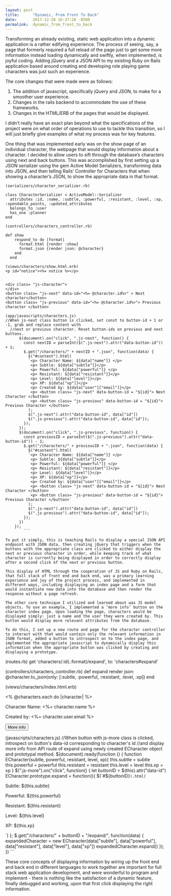 ```yaml
---
layout: post
title:      "Dynamic, From Front To Back"
date:       2017-12-28 16:37:20 -0500
permalink:  dynamic_from_front_to_back
---
```



Transforming an already existing, static web application into a dynamic application is a rather edifying experience. The process of seeing, say, a page that formerly required a full reload of the page just to get some more information instead loading dynamically and swiftly, when implemented, is joyful coding. Adding jQuery and a JSON API to my existing Ruby on Rails application based around creating and developing role playing game characters was just such an experience. 

The core changes that were made were as follows: 

1. The addition of javascript, specifically jQuery and JSON, to make for a smoother user experience. 
2. Changes in the rails backend to accommodate the use of these frameworks. 
3. Changes in the HTML/ERB of the pages that would be displayed. 

I didn’t really have an exact plan beyond what the specifications of the project were on what order of operations to use to tackle this transition, so I will just briefly give examples of what my process was for key features. 

One thing that was implemented early was on the show page of an individual character, the webpage that would display information about a character. I decided to allow users to sift through the database’s characters using next and back buttons. This was accomplished by first setting up a JSON serializer using the gem Active Model Serializers, transforming data into JSON, and then telling Rails’ Controller for Characters that when showing a character’s JSON, to show the appropriate data in that format. 

```
(serializers/character_serializer.rb)

class CharacterSerializer < ActiveModel::Serializer
  attributes :id, :name, :subtle, :powerful, :resistant, :level, :xp, :spendable_points, :updated_attributes
  belongs_to :user
  has_one :planner
end

(controllers/characters_controller.rb)

def show
    respond_to do |format|
      format.html {render :show}
      format.json {render json: @character}
    end
  end

(views/characters/show.html.erb)
<p id="notice"><%= notice %></p>


<div class= "js-character">
</div>
<button class= "js-next" data-id="<%= @character.id%>" > Next character</button>
<button class= "js-previous" data-id="<%= @character.id%>"> Previous character </button>

(app/javascripts/characters.js)
//When js-next class button is clicked, set const to button-id + 1 or -1, grab and replace content with
  //next or previous character. Reset button-ids on previous and next buttons.
      $(document).on("click", ".js-next", function() {
        const nextID = parseInt($(".js-next").attr("data-button-id")) + 1;
        $.get("/characters/" + nextID + ".json", function(data) {
          $("#content").html(
          `<p> Character Name: ${data["name"]} </p>
           <p> Subtle: ${data["subtle"]}</p>
           <p> Powerful: ${data["powerful"]} </p>
           <p> Resistant: ${data["resistant"]}</p>
           <p> Level: ${data["level"]}</p>
           <p> XP: ${data["xp"]}</p>
           <p> Created by: ${data["user"]["email"]}</p>
           <p> <button class= "js-next" data-button-id = "${id}"> Next Character </button>
           <p> <button class= "js-previous" data-button-id = "${id}"> Previous Character </button>`
          );
          $(".js-next").attr("data-button-id", data["id"])
          $(".js-previous").attr("data-button-id", data["id"]);
        });
      });
      $(document).on("click", ".js-previous", function() {
        const previousID = parseInt($(".js-previous").attr("data-button-id")) - 1;
        $.get("/characters/" + previousID + ".json", function(data) {
          $("#content").html(
          `<p> Character Name: ${data["name"]} </p>
           <p> Subtle: ${data["subtle"]}</p>
           <p> Powerful: ${data["powerful"]} </p>
           <p> Resistant: ${data["resistant"]}</p>
           <p> Level: ${data["level"]}</p>
           <p> XP: ${data["xp"]}</p>
           <p> Created by: ${data["user"]["email"]}</p>
           <p> <button class= "js-next" data-button-id = "${id}"> Next Character </button>
           <p> <button class= "js-previous" data-button-id = "${id}"> Previous Character </button>`
          );
          $(".js-next").attr("data-button-id", data["id"])
          $(".js-previous").attr("data-button-id", data["id"]);
        });
      })
    });
		```

To put it simply, this is teaching Rails to display a special JSON API endpoint with JSON data, then creating jQuery that triggers when the buttons with the appropriate class are clicked to either display the next or previous character in order, while keeping track of what character is currently being displayed in order to correctly display after a second click of the next or previous button. 

This display of HTML through the cooperation of JS and Ruby on Rails, that full stack of front end and back end, was a primary learning experience and joy of the project process, and implemented in different ways, including displaying an index page and a form that would instantiate new data into the database and then render the response without a page refresh. 

The other core technique I utilized and learned about was JS model objects. To use an example, I implemented a ‘more info’ button on the character index page. Upon loading the page, characters would be displayed simply: just a name and the user they were created by. This button would display more relevant attributes from the database. 

To do this, I set up a new route and page for the character controller to interact with that would contain only the relevant information in JSON format, added a button to introspect on to the index page, and implemented the appropriate javascript to dynamically display this information when the appropriate button was clicked by creating and displaying a prototype.

```
(routes.rb)
get 'characters/:id(.:format)/expand', to: 'characters#expand'

(controllers/characters_controller.rb)
def expand
      render json: @character.to_json(only: [:subtle, :powerful, :resistant, :level, :xp])
    end

(views/characters/index.html.erb)
<tbody>
    <% @characters.each do |character| %>
      <p> Character Name: <%= character.name %> </p>
      <p> Created by: <%= character.user.email %></p>
      <div class= "js-expand" id="<%=character.id%>" >
      </div>
      <p> <button class= "js-more" data-id="<%=character.id%>"> More info </button>

(javascripts/characters.js)
//When button with js-more class is clicked, introspect on button's data-id corresponding to character's id
//and display more info from API route of expand using newly created ECharacter object and prototypal method.
  $(document).ready(function () {
    function ECharacter(subtle, powerful, resistant, level, xp){
      this.subtle = subtle
      this.powerful = powerful
      this.resistant = resistant
      this.level = level
      this.xp = xp
    }
  $(".js-more").on("click", function() {
    let buttonID = $(this).attr("data-id")
    ECharacter.prototype.expand = function(){
      $(`#${buttonID}`).html(
        `<p> Subtle: ${this.subtle}</p>
         <p> Powerful: ${this.powerful} </p>
         <p> Resistant: ${this.resistant}</p>
         <p> Level: ${this.level}</p>
         <p> XP: ${this.xp}</p>`)
       };
    $.get("/characters/" + buttonID + "/expand/", function(data) {
      expandedCharacter = new ECharacter(data["subtle"], data["powerful"], data["resistant"],
      data["level"], data["xp"])
      expandedCharacter.expand()
     });
   })
	 ```

These core concepts of displaying information by wiring up the front end and back end in different languages to work together are important for full stack web application development, and were wonderful to program and implement - there is nothing like the satisfaction of a dynamic feature, finally debugged and working, upon that first click displaying the right information. 
